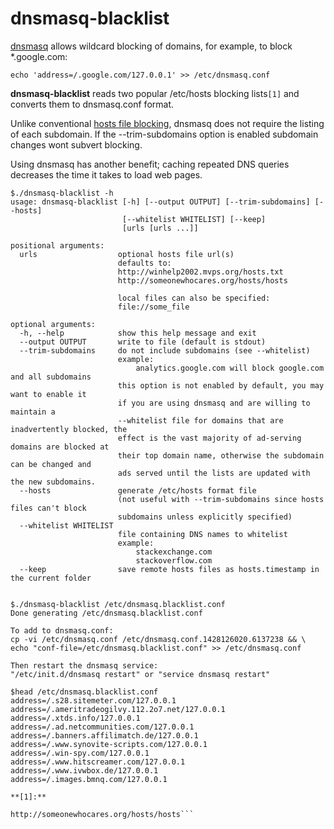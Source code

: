 # dnsmasq-blacklist

[dnsmasq](https://wiki.gentoo.org/wiki/Dnsmasq) allows wildcard blocking of domains, for example, to block *.google.com:

```
echo 'address=/.google.com/127.0.0.1' >> /etc/dnsmasq.conf
```

**dnsmasq-blacklist** reads two popular /etc/hosts blocking lists```[1]``` and converts them to dnsmasq.conf format.

Unlike conventional [hosts file blocking](http://winhelp2002.mvps.org/hosts.htm), dnsmasq does not require the listing of each subdomain. If the --trim-subdomains option is enabled subdomain changes wont subvert blocking.

Using dnsmasq has another benefit; caching repeated DNS queries decreases the time it takes to load web pages.

```
$./dnsmasq-blacklist -h
usage: dnsmasq-blacklist [-h] [--output OUTPUT] [--trim-subdomains] [--hosts]
                         [--whitelist WHITELIST] [--keep]
                         [urls [urls ...]]

positional arguments:
  urls                  optional hosts file url(s)
                        defaults to:
                        http://winhelp2002.mvps.org/hosts.txt
                        http://someonewhocares.org/hosts/hosts
                        
                        local files can also be specified:
                        file://some_file

optional arguments:
  -h, --help            show this help message and exit
  --output OUTPUT       write to file (default is stdout)
  --trim-subdomains     do not include subdomains (see --whitelist)
                        example:
                            analytics.google.com will block google.com and all subdomains
                        this option is not enabled by default, you may want to enable it
						if you are using dnsmasq and are willing to maintain a
						--whitelist file for domains that are inadvertently blocked, the
						effect is the vast majority of ad-serving domains are blocked at
						their top domain name, otherwise the subdomain can be changed and
						ads served until the lists are updated with the new subdomains.
  --hosts               generate /etc/hosts format file
                        (not useful with --trim-subdomains since hosts files can't block
						subdomains unless explicitly specified)
  --whitelist WHITELIST
                        file containing DNS names to whitelist
                        example:
                            stackexchange.com
                            stackoverflow.com
  --keep                save remote hosts files as hosts.timestamp in the current folder


$./dnsmasq-blacklist /etc/dnsmasq.blacklist.conf
Done generating /etc/dnsmasq.blacklist.conf

To add to dnsmasq.conf:
cp -vi /etc/dnsmasq.conf /etc/dnsmasq.conf.1428126020.6137238 && \
echo "conf-file=/etc/dnsmasq.blacklist.conf" >> /etc/dnsmasq.conf

Then restart the dnsmasq service:
"/etc/init.d/dnsmasq restart" or "service dnsmasq restart"

$head /etc/dnsmasq.blacklist.conf
address=/.s28.sitemeter.com/127.0.0.1
address=/.ameritradeogilvy.112.2o7.net/127.0.0.1
address=/.xtds.info/127.0.0.1
address=/.ad.netcommunities.com/127.0.0.1
address=/.banners.affilimatch.de/127.0.0.1
address=/.www.synovite-scripts.com/127.0.0.1
address=/.win-spy.com/127.0.0.1
address=/.www.hitscreamer.com/127.0.0.1
address=/.www.ivwbox.de/127.0.0.1
address=/.images.bmnq.com/127.0.0.1

```

`**[1]:**`
```http://winhelp2002.mvps.org/hosts.txt
http://someonewhocares.org/hosts/hosts```
